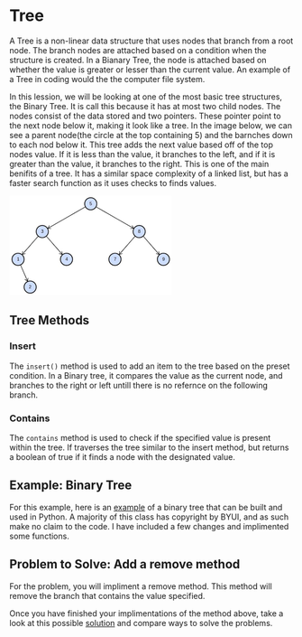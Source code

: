 # Tree
A Tree is a non-linear data structure that uses nodes that branch from a root node. The branch nodes are attached based on a condition when the structure is created. In a Bianary Tree, the node is attached based on whether the value is greater or lesser than the current value. An example of a Tree in coding would the the computer file system. 

In this lession, we will be looking at one of the most basic tree structures, the Binary Tree. It is call this because it has at most two child nodes. The nodes consist of the data stored and two pointers. These pointer point to the next node below it, making it look like a tree. In the image below, we can see a parent node(the circle at the top containing 5) and the barnches down to each nod below it. This tree adds the next value based off of the top nodes value. If it is less than the value, it branches to the left, and if it is greater than the value, it branches to the right. This is one of the main benifits of a tree. It has a similar space complexity of a linked list, but has a faster search function as it uses checks to finds values.

![Tree](tree.png)

## Tree Methods

### Insert
The `insert()` method is used to add an item to the tree based on the preset condition. In a Binary tree, it compares the value as the current node, and branches to the right or left untill there is no refernce on the following branch. 

### Contains
The `contains` method is used to check if the specified value is present within the tree. If traverses the tree similar to the insert method, but returns a boolean of true if it finds a node with the designated value.

## Example: Binary Tree
For this example, here is an [example](trees_incomplete.py) of a binary tree that can be built and used in Python. A majority of this class has copyright by BYUI, and as such make no claim to the code. I have included a few changes and implimented some functions. 

## Problem to Solve: Add a remove method
For the problem, you will impliment a remove method. This method will remove the branch that contains the value specified.

Once you have finished your implimentations of the method above, take a look at this possible [solution](trees_solution.py) and compare ways to solve the problems. 
